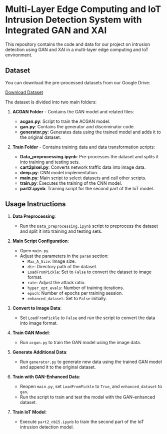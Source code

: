 # Multi-Layer Edge Computing and IoT Intrusion Detection System with Integrated GAN and XAI

This repository contains the code and data for our project on intrusion detection using GAN and XAI in a multi-layer edge computing and IoT environment.

## Dataset

You can download the pre-processed datasets from our Google Drive:

[Download Dataset](https://drive.google.com/drive/folders/1GcJl2iBii8gel5FoR1powVxvAs-dwG7Q?usp=sharing)

The dataset is divided into two main folders:

1. **ACGAN Folder** - Contains the GAN model and related files:
   - **acgan.py**: Script to train the ACGAN model.
   - **gan.py**: Contains the generator and discriminator code.
   - **generator.py**: Generates data using the trained model and adds it to the original dataset.

2. **Train Folder** - Contains training data and data transformation scripts:
   - **Data_preprocessing.ipynb**: Pre-processes the dataset and splits it into training and testing sets.
   - **cart2pixel.py**: Converts network traffic data into image data.
   - **deep.py**: CNN model implementation.
   - **main.py**: Main script to select datasets and call other scripts.
   - **train.py**: Executes the training of the CNN model.
   - **part2.ipynb**: Training script for the second part of the IoT model.

## Usage Instructions

1. **Data Preprocessing**: 
   - Run the `Data_preprocessing.ipynb` script to preprocess the dataset and split it into training and testing sets.

2. **Main Script Configuration**:
   - Open `main.py`.
   - Adjust the parameters in the `param` section:
     - `Max_A_Size`: Image size.
     - `dir`: Directory path of the dataset.
     - `LoadFromPickle`: Set to `False` to convert the dataset to image format.
     - `rate`: Adjust the attack ratio.
     - `hyper_opt_evals`: Number of training iterations.
     - `epoch`: Number of epochs per training session.
     - `enhanced_dataset`: Set to `False` initially.

3. **Convert to Image Data**:
   - Set `LoadFromPickle` to `False` and run the script to convert the data into image format.

4. **Train GAN Model**:
   - Run `acgan.py` to train the GAN model using the image data.

5. **Generate Additional Data**:
   - Run `generator.py` to generate new data using the trained GAN model and append it to the original dataset.

6. **Train with GAN-Enhanced Data**:
   - Reopen `main.py`, set `LoadFromPickle` to `True`, and `enhanced_dataset` to `gan`.
   - Run the script to train and test the model with the GAN-enhanced dataset.

7. **Train IoT Model**:
   - Execute `part2_nb15.ipynb` to train the second part of the IoT intrusion detection model.
